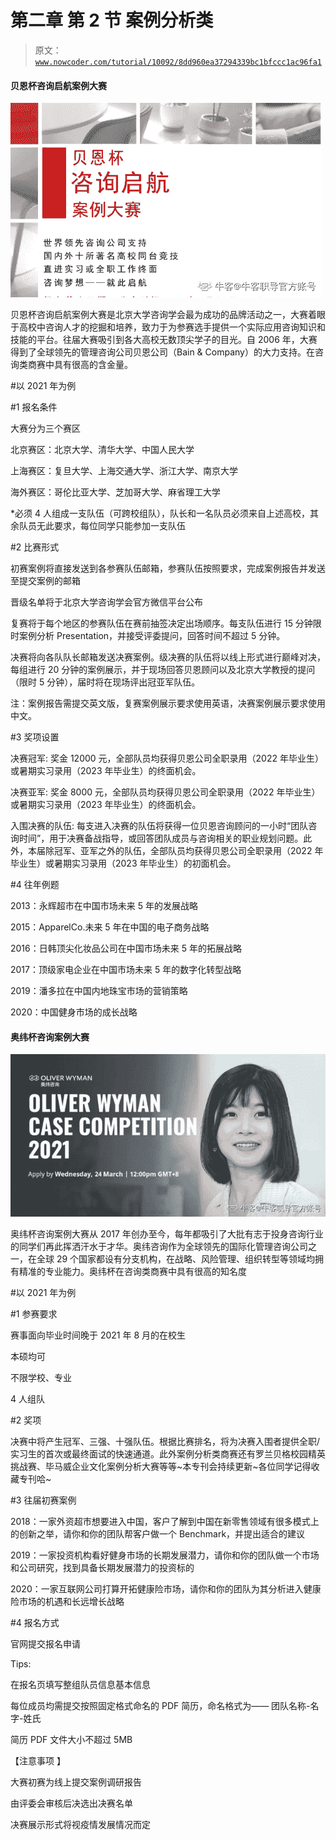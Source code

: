 # 第二章 第 2 节 案例分析类

> 原文：[`www.nowcoder.com/tutorial/10092/8dd960ea37294339bc1bfccc1ac96fa1`](https://www.nowcoder.com/tutorial/10092/8dd960ea37294339bc1bfccc1ac96fa1)

#### 贝恩杯咨询启航案例大赛

![](img/4beac5f4e75be06600271a45ca997eb0.png)

贝恩杯咨询启航案例大赛是北京大学咨询学会最为成功的品牌活动之一，大赛着眼于高校中咨询人才的挖掘和培养，致力于为参赛选手提供一个实际应用咨询知识和技能的平台。往届大赛吸引到各大高校无数顶尖学子的目光。自 2006 年，大赛得到了全球领先的管理咨询公司贝恩公司（Bain & Company）的大力支持。在咨询类商赛中具有很高的含金量。

#以 2021 年为例

#1 报名条件

大赛分为三个赛区

北京赛区：北京大学、清华大学、中国人民大学

上海赛区：复旦大学、上海交通大学、浙江大学、南京大学

海外赛区：哥伦比亚大学、芝加哥大学、麻省理工大学

*必须 4 人组成一支队伍（可跨校组队），队长和一名队员必须来自上述高校，其余队员无此要求，每位同学只能参加一支队伍

#2 比赛形式

初赛案例将直接发送到各参赛队伍邮箱，参赛队伍按照要求，完成案例报告并发送至提交案例的邮箱

晋级名单将于北京大学咨询学会官方微信平台公布

复赛将于每个地区的参赛队伍在赛前抽签决定出场顺序。每支队伍进行 15 分钟限时案例分析 Presentation，并接受评委提问，回答时间不超过 5 分钟。

决赛将向各队队长邮箱发送决赛案例。级决赛的队伍将以线上形式进行巅峰对决，每组进行 20 分钟的案例展示，并于现场回答贝恩顾问以及北京大学教授的提问（限时 5 分钟），届时将在现场评出冠亚军队伍。

注：案例报告需提交英文版，复赛案例展示要求使用英语，决赛案例展示要求使用中文。

#3 奖项设置

决赛冠军: 奖金 12000 元，全部队员均获得贝恩公司全职录用（2022 年毕业生）或暑期实习录用（2023 年毕业生）的终面机会。

决赛亚军: 奖金 8000 元，全部队员均获得贝恩公司全职录用（2022 年毕业生）或暑期实习录用（2023 年毕业生）的终面机会。

入围决赛的队伍: 每支进入决赛的队伍将获得一位贝恩咨询顾问的一小时“团队咨询时间”，用于决赛备战指导，或回答团队成员与咨询相关的职业规划问题。此外，本届除冠军、亚军之外的队伍，全部队员均获得贝恩公司全职录用（2022 年毕业生）或暑期实习录用（2023 年毕业生）的初面机会。

#4 往年例题

2013：永辉超市在中国市场未来 5 年的发展战略

2015：ApparelCo.未来 5 年在中国的电子商务战略

2016：日韩顶尖化妆品公司在中国市场未来 5 年的拓展战略

2017：顶级家电企业在中国市场未来 5 年的数字化转型战略

2019：潘多拉在中国内地珠宝市场的营销策略

2020：中国健身市场的成长战略

#### 奥纬杯咨询案例大赛

![](img/1aaf152f6fe2eb5373d683eb9dfdb4d0.png)

奥纬杯咨询案例大赛从 2017 年创办至今，每年都吸引了大批有志于投身咨询行业的同学们再此挥洒汗水于才华。奥纬咨询作为全球领先的国际化管理咨询公司之一，在全球 29 个国家都设有分支机构，在战略、风险管理、组织转型等领域均拥有精准的专业能力。奥纬杯在咨询类商赛中具有很高的知名度

#以 2021 年为例

#1 参赛要求

赛事面向毕业时间晚于 2021 年 8 月的在校生

本硕均可

不限学校、专业

4 人组队

#2 奖项

决赛中将产生冠军、三强、十强队伍。根据比赛排名，将为决赛入围者提供全职/实习生的首次或最终面试的快速通道。此外案例分析类商赛还有罗兰贝格校园精英挑战赛、毕马威企业文化案例分析大赛等等~本专刊会持续更新~各位同学记得收藏专刊哈~

#3 往届初赛案例

2018：一家外资超市想要进入中国，客户了解到中国在新零售领域有很多模式上的创新之举，请你和你的团队帮客户做一个 Benchmark，并提出适合的建议

2019：一家投资机构看好健身市场的长期发展潜力，请你和你的团队做一个市场和公司研究，找到具备长期发展潜力的投资标的

2020：一家互联网公司打算开拓健康险市场，请你和你的团队为其分析进入健康险市场的机遇和长远增长战略

#4 报名方式

官网提交报名申请

Tips:

在报名页填写整组队员信息基本信息

每位成员均需提交按照固定格式命名的 PDF 简历，命名格式为—— 团队名称-名字-姓氏

简历 PDF 文件大小不超过 5MB

【注意事项 】

大赛初赛为线上提交案例调研报告

由评委会审核后决选出决赛名单

决赛展示形式将视疫情发展情况而定